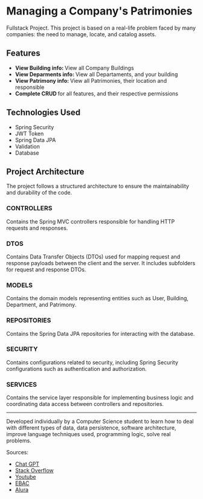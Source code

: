 </head>
<body>
    <h1>Managing a Company's Patrimonies</h1>
    <p>Fullstack Project. This project is based on a real-life problem faced by many companies: the need to manage, locate, and catalog assets.</p>
    <h2>Features</h2>
    <ul>
        <li><strong>View Building info: </strong>View all Company Buildings</li>
        <li><strong>View Deparments info: </strong>View all Departaments, and your building</li>
        <li><strong>View Patrimony info: </strong>View all Patrimonies, their location and responsible</li>
        <li><strong>Complete CRUD </strong>for all features, and their respective permissions</li>
    </ul>
    <h2>Technologies Used</h2>
    <ul>
        <li>Spring Security</li>
        <li>JWT Token</li>
        <li>Spring Data JPA</li>
        <li>Validation</li>
        <li>Database</li>
    </ul>
    <h2>Project Architecture</h2>
    <p>The project follows a structured architecture to ensure the maintainability and durability of the code.</p>
    <h3>CONTROLLERS</h3>
    <p>Contains the Spring MVC controllers responsible for handling HTTP requests and responses.</p>
    <h3>DTOS</h3>
    <p>Contains Data Transfer Objects (DTOs) used for mapping request and response payloads between the client and the server. It includes subfolders for request and response DTOs.</p>
    <h3>MODELS</h3>
    <p>Contains the domain models representing entities such as User, Building, Department, and Patrimony.</p>
    <h3>REPOSITORIES</h3>
    <p>Contains the Spring Data JPA repositories for interacting with the database.</p>
    <h3>SECURITY</h3>
    <p>Contains configurations related to security, including Spring Security configurations such as authentication and authorization.</p>
    <h3>SERVICES</h3>
    <p>Contains the service layer responsible for implementing business logic and coordinating data access between controllers and repositories.</p>
    <hr>
    <p>Developed individually by a Computer Science student to learn how to deal with different types of data, data persistence, software architecture, improve language techniques used, 
      programming logic, solve real problems.</p>
    <p>Sources:</p>
    <ul>
        <li><a href="https://chat.openai.com/">Chat GPT</a></li>
        <li><a href="https://pt.stackoverflow.com/">Stack Overflow</a></li>
        <li><a href="https://www.youtube.com/">Youtube</a></li>
        <li><a href="https://ebaconline.com.br/">EBAC</a></li>
        <li><a href="https://cursos.alura.com.br/dashboard">Alura</a></li>
    </ul>
</body>
</html>
